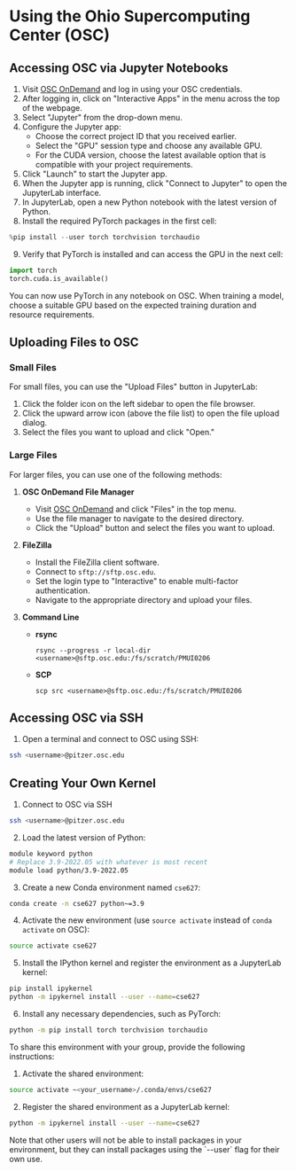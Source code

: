 # Using the Ohio Supercomputing Center (OSC)

## Accessing OSC via Jupyter Notebooks

1. Visit [OSC OnDemand](https://ondemand.osc.edu) and log in using your OSC credentials.
2. After logging in, click on "Interactive Apps" in the menu across the top of the webpage.
3. Select "Jupyter" from the drop-down menu.
4. Configure the Jupyter app:
   - Choose the correct project ID that you received earlier.
   - Select the "GPU" session type and choose any available GPU.
   - For the CUDA version, choose the latest available option that is compatible with your project requirements.
5. Click "Launch" to start the Jupyter app.
6. When the Jupyter app is running, click "Connect to Jupyter" to open the JupyterLab interface.
7. In JupyterLab, open a new Python notebook with the latest version of Python.
8. Install the required PyTorch packages in the first cell:

~~~python
%pip install --user torch torchvision torchaudio
~~~

9. Verify that PyTorch is installed and can access the GPU in the next cell:

~~~python
import torch
torch.cuda.is_available()
~~~

You can now use PyTorch in any notebook on OSC. When training a model, choose a suitable GPU based on the expected training duration and resource requirements.

## Uploading Files to OSC

### Small Files

For small files, you can use the "Upload Files" button in JupyterLab:
1. Click the folder icon on the left sidebar to open the file browser.
2. Click the upward arrow icon (above the file list) to open the file upload dialog.
3. Select the files you want to upload and click "Open."

### Large Files

For larger files, you can use one of the following methods:

1. **OSC OnDemand File Manager**
   - Visit [OSC OnDemand](https://ondemand.osc.edu) and click "Files" in the top menu.
   - Use the file manager to navigate to the desired directory.
   - Click the "Upload" button and select the files you want to upload.

2. **FileZilla**
   - Install the FileZilla client software.
   - Connect to `sftp://sftp.osc.edu`.
   - Set the login type to "Interactive" to enable multi-factor authentication.
   - Navigate to the appropriate directory and upload your files.

3. **Command Line**
   - **rsync**
      ~~~
      rsync --progress -r local-dir <username>@sftp.osc.edu:/fs/scratch/PMUI0206
      ~~~
   - **SCP**
      ~~~
      scp src <username>@sftp.osc.edu:/fs/scratch/PMUI0206
      ~~~

## Accessing OSC via SSH

1. Open a terminal and connect to OSC using SSH:

~~~bash
ssh <username>@pitzer.osc.edu
~~~

## Creating Your Own Kernel 
1. Connect to OSC via SSH
~~~bash
ssh <username>@pitzer.osc.edu
~~~

2. Load the latest version of Python:

~~~bash
module keyword python
# Replace 3.9-2022.05 with whatever is most recent
module load python/3.9-2022.05
~~~

3. Create a new Conda environment named `cse627`:

~~~bash
conda create -n cse627 python~=3.9
~~~

4. Activate the new environment (use `source activate` instead of `conda activate` on OSC):

~~~bash
source activate cse627
~~~

5. Install the IPython kernel and register the environment as a JupyterLab kernel:

~~~bash
pip install ipykernel
python -m ipykernel install --user --name=cse627
~~~

6. Install any necessary dependencies, such as PyTorch:

~~~bash
python -m pip install torch torchvision torchaudio
~~~

To share this environment with your group, provide the following instructions:

1. Activate the shared environment:

~~~bash
source activate ~<your_username>/.conda/envs/cse627
~~~

2. Register the shared environment as a JupyterLab kernel:

~~~bash
python -m ipykernel install --user --name=cse627
~~~

Note that other users will not be able to install packages in your environment, but they can install packages using the \`--user\` flag for their own use.